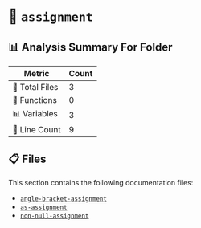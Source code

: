 # 📁 `assignment`

## 📊 Analysis Summary For Folder

| Metric | Count |
|--------|-------|
| 📁 Total Files | 3 |
| 🔧 Functions | 0 |
| 📊 Variables | 3 |
| 🔢 Line Count | 9 |


## 📋 Files

This section contains the following documentation files:

- [`angle-bracket-assignment`](./angle-bracket-assignment.md)
- [`as-assignment`](./as-assignment.md)
- [`non-null-assignment`](./non-null-assignment.md)